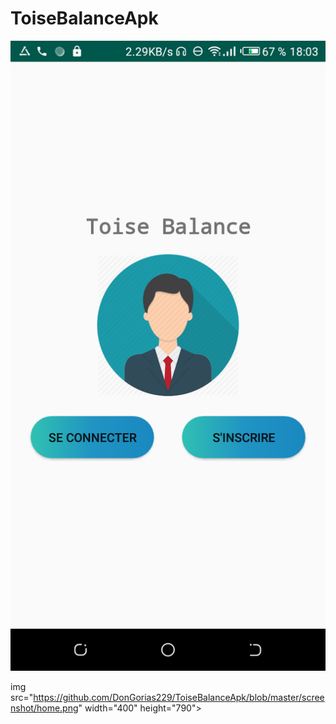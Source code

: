 # ToiseBalanceApk

![solarized palette](https://github.com/DonGorias229/ToiseBalanceApk/blob/master/screenshot/home.png)

img src="https://github.com/DonGorias229/ToiseBalanceApk/blob/master/screenshot/home.png" width="400" height="790">
